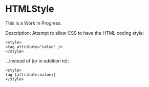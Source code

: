 # HTMLStyle
This is a Work In Progress.

Description: Attempt to allow CSS to have the HTML coding style:
```
<style>
<tag attribute="value" />
</style>
```

...instead of (or in addition to):

```
<style>
tag {attribute:value;}
</style>
```
